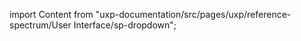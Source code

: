 
import Content from "uxp-documentation/src/pages/uxp/reference-spectrum/User Interface/sp-dropdown";

<Content query="product=xd"/>
